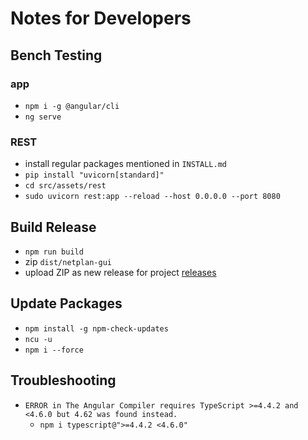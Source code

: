 # Notes for Developers

## Bench Testing

### app

- `npm i -g @angular/cli`
- `ng serve`

### REST

- install regular packages mentioned in `INSTALL.md`
- `pip install "uvicorn[standard]"`
- `cd src/assets/rest`
- `sudo uvicorn rest:app --reload --host 0.0.0.0 --port 8080`

## Build Release

- `npm run build`
- zip `dist/netplan-gui`
- upload ZIP as new release for project [releases](https://github.com/xinthose/Netplan-GUI/releases)

## Update Packages

- `npm install -g npm-check-updates`
- `ncu -u`
- `npm i --force`

## Troubleshooting

- `ERROR in The Angular Compiler requires TypeScript >=4.4.2 and <4.6.0 but 4.62 was found instead.`
  - `npm i typescript@">=4.4.2 <4.6.0"`
